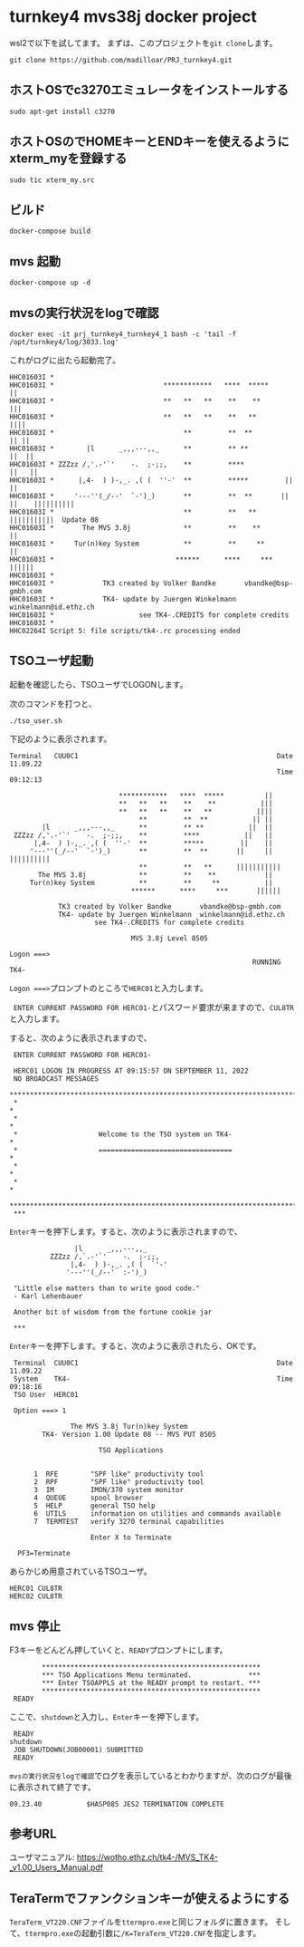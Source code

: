 # turnkey4 mvs38j docker project

wsl2で以下を試してます。
まずは、このプロジェクトを``git clone``します。

```
git clone https://github.com/madilloar/PRJ_turnkey4.git
```

## ホストOSでc3270エミュレータをインストールする
```
sudo apt-get install c3270
```

## ホストOSのでHOMEキーとENDキーを使えるようにxterm_myを登録する
```
sudo tic xterm_my.src
```

## ビルド
```
docker-compose build
```

## mvs 起動
```
docker-compose up -d
```

## mvsの実行状況をlogで確認
```
docker exec -it prj_turnkey4_turnkey4_1 bash -c 'tail -f /opt/turnkey4/log/3033.log'
```

これがログに出たら起動完了。
```
HHC01603I *
HHC01603I *                           ************   ****  *****          ||
HHC01603I *                           **   **   **    **    **           |||
HHC01603I *                           **   **   **    **   **           ||||
HHC01603I *                                **         **  **           || ||
HHC01603I *        |l      _,,,---,,_      **         ** **           ||  ||
HHC01603I * ZZZzz /,'.-'`'    -.  ;-;;,    **         ****           ||   ||
HHC01603I *      |,4-  ) )-,_. ,( (  ''-'  **         *****         ||    ||
HHC01603I *     '---''(_/--'  `-')_)       **         **  **       ||     ||    ||||||||||
HHC01603I *                                **         **   **      |||||||||||  Update 08
HHC01603I *       The MVS 3.8j             **         **    **            ||
HHC01603I *     Tur(n)key System           **         **     **           ||
HHC01603I *                              ******      ****     ***       ||||||
HHC01603I *
HHC01603I *            TK3 created by Volker Bandke       vbandke@bsp-gmbh.com
HHC01603I *            TK4- update by Juergen Winkelmann  winkelmann@id.ethz.ch
HHC01603I *                     see TK4-.CREDITS for complete credits
HHC01603I *
HHC02264I Script 5: file scripts/tk4-.rc processing ended
```

## TSOユーザ起動
起動を確認したら、TSOユーザでLOGONします。

次のコマンドを打つと、
```
./tso_user.sh
```

下記のように表示されます。

```
Terminal   CUU0C1                                                 Date  11.09.22
                                                                  Time  09:12:13

                           ************   ****  *****          ||
                           **   **   **    **    **           |||
                           **   **   **    **   **           ||||
                                **         **  **           || ||
        |l      _,,,---,,_      **         ** **           ||  ||
 ZZZzz /,'.-'`'    -.  ;-;;,    **         ****           ||   ||
      |,4-  ) )-,_. ,( (  ''-'  **         *****         ||    ||
     '---''(_/--'  `-')_)       **         **  **       ||     ||    ||||||||||
                                **         **   **      |||||||||||
       The MVS 3.8j             **         **    **            ||
     Tur(n)key System           **         **     **           ||
                              ******      ****     ***       ||||||

            TK3 created by Volker Bandke       vbandke@bsp-gmbh.com
            TK4- update by Juergen Winkelmann  winkelmann@id.ethz.ch
                     see TK4-.CREDITS for complete credits

                              MVS 3.8j Level 8505

Logon ===>
                                                            RUNNING  TK4-
```

``Logon ===>``プロンプトのところで``HERC01``と入力します。

`` ENTER CURRENT PASSWORD FOR HERC01-``とパスワード要求が来ますので、``CUL8TR``と入力します。

すると、次のように表示されますので、

```
 ENTER CURRENT PASSWORD FOR HERC01-

 HERC01 LOGON IN PROGRESS AT 09:15:57 ON SEPTEMBER 11, 2022
 NO BROADCAST MESSAGES
 *****************************************************************************
 *                                                                           *
 *                                                                           *
 *                    Welcome to the TSO system on TK4-                      *
 *                    =================================                      *
 *                                                                           *
 *                                                                           *
 *****************************************************************************
 ***
```

``Enter``キーを押下します。すると、次のように表示されますので、

```
                |l      _,,,---,,_
          ZZZzz /,`.-'`'    -.  ;-;;,
               |,4-  ) )-,_. ,( (  `'-'
              '---''(_/--'  :-')_)

 "Little else matters than to write good code."
 - Karl Lehenbauer

 Another bit of wisdom from the fortune cookie jar

 ***
```

``Enter``キーを押下します。すると、次のように表示されたら、OKです。

```
 Terminal  CUU0C1                                                 Date  11.09.22
 System    TK4-                                                   Time  09:18:16
 TSO User  HERC01

 Option ===> 1

               The MVS 3.8j Tur(n)key System
        TK4- Version 1.00 Update 08 -- MVS PUT 8505

                      TSO Applications


      1  RFE        "SPF like" productivity tool
      2  RPF        "SPF like" productivity tool
      3  IM         IMON/370 system monitor
      4  QUEUE      spool browser
      5  HELP       general TSO help
      6  UTILS      information on utilities and commands available
      7  TERMTEST   verify 3270 terminal capabilities

                    Enter X to Terminate

  PF3=Terminate
```

あらかじめ用意されているTSOユーザ。

```
HERC01 CUL8TR
HERC02 CUL8TR
```

## mvs 停止
F3キーをどんどん押していくと、``READY``プロンプトにします。

```
        ******************************************************
        *** TSO Applications Menu terminated.              ***
        *** Enter TSOAPPLS at the READY prompt to restart. ***
        ******************************************************
 READY
```

ここで、``shutdown``と入力し、``Enter``キーを押下します。

```
 READY
shutdown
 JOB SHUTDOWN(JOB00001) SUBMITTED
 READY
```

``mvsの実行状況をlogで確認``でログを表示しているとわかりますが、次のログが最後に表示されて終了です。

```
09.23.40           $HASP085 JES2 TERMINATION COMPLETE
```

## 参考URL
ユーザマニュアル:
https://wotho.ethz.ch/tk4-/MVS_TK4-_v1.00_Users_Manual.pdf

## TeraTermでファンクションキーが使えるようにする
``TeraTerm_VT220.CNF``ファイルを``ttermpro.exe``と同じフォルダに置きます。
そして、``ttermpro.exe``の起動引数に``/K=TeraTerm_VT220.CNF``を指定します。

